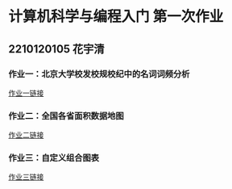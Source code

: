 # 计算机科学与编程入门 第一次作业
## 2210120105 花宇清
### 作业一：北京大学校发校规校纪中的名词词频分析
[作业一链接](https://github.com/HUBawx/HUBawx/blob/main/view.html)

### 作业二：全国各省面积数据地图
[作业二链接](https://github.com/HUBawx/HUBawx/blob/main/%E5%85%A8%E5%9B%BD%E5%90%84%E7%9C%81%E9%9D%A2%E7%A7%AF%E6%95%B0%E6%8D%AE%E5%9C%B0%E5%9B%BE.html)

### 作业三：自定义组合图表
[作业三链接](https://github.com/HUBawx/HUBawx/blob/main/%E7%BB%84%E5%90%88%E5%9B%BE%E8%A1%A8.html)
